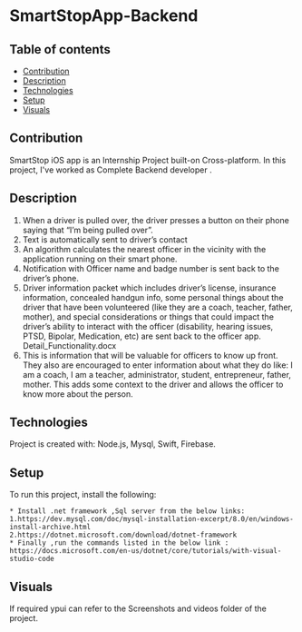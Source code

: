 # SmartStopApp-Backend


## Table of contents
* [Contribution](#contribution)
* [Description](#description)
* [Technologies](#technologies)
* [Setup](#setup)
* [Visuals](#Visuals)

## Contribution

SmartStop iOS app is an Internship Project built-on Cross-platform.
In this project, I've worked as Complete Backend developer .

## Description
1. When a driver is pulled over, the driver presses a button on their phone saying that “I’m
being pulled over”.
2. Text is automatically sent to driver’s contact
3. An algorithm calculates the nearest officer in the vicinity with the application running on
their smart phone.
4. Notification with Officer name and badge number is sent back to the driver’s phone.
5. Driver information packet which includes driver’s license, insurance information,
concealed handgun info, some personal things about the driver that have been
volunteered (like they are a coach, teacher, father, mother), and special considerations or
things that could impact the driver’s ability to interact with the officer (disability, hearing
issues, PTSD, Bipolar, Medication, etc) are sent back to the officer app.
Detail_Functionality.docx
6. This is information that will be valuable for officers to know up front. They also are
encouraged to enter information about what they do like: I am a coach, I am a teacher,
administrator, student, entrepreneur, father, mother. This adds some context to the driver
and allows the officer to know more about the person.

	
## Technologies
Project is created with:
Node.js, Mysql, Swift, Firebase.
	
## Setup
To run this project, install the following:

```
* Install .net framework ,Sql server from the below links:
1.https://dev.mysql.com/doc/mysql-installation-excerpt/8.0/en/windows-install-archive.html
2.https://dotnet.microsoft.com/download/dotnet-framework
* Finally ,run the commands listed in the below link :
https://docs.microsoft.com/en-us/dotnet/core/tutorials/with-visual-studio-code
```

## Visuals
If required ypui can refer to the Screenshots and videos folder of the project.

